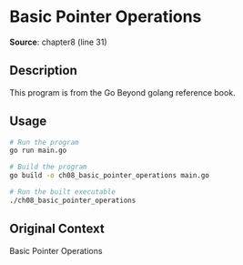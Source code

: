 # Basic Pointer Operations

**Source**: chapter8 (line 31)

## Description

This program is from the Go Beyond golang reference book.

## Usage

```bash
# Run the program
go run main.go

# Build the program
go build -o ch08_basic_pointer_operations main.go

# Run the built executable
./ch08_basic_pointer_operations
```

## Original Context

Basic Pointer Operations
